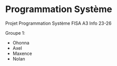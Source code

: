 # Programmation Système
Projet Programmation Système FISA A3 Info 23-26

Groupe 1:
- Ohonna
- Axel
- Maxence
- Nolan
